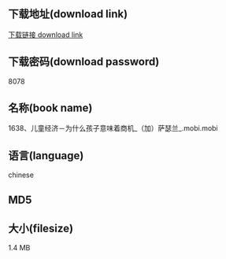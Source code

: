## 下载地址(download link)
[下载链接 download link](https://voluble-croquembouche-d321dc.netlify.app/?s=1638%E3%80%81%E5%84%BF%E7%AB%A5%E7%BB%8F%E6%B5%8E%EF%BC%8D%E4%B8%BA%E4%BB%80%E4%B9%88%E5%AD%A9%E5%AD%90%E6%84%8F%E5%91%B3%E7%9D%80%E5%95%86%E6%9C%BA_%EF%BC%88%E5%8A%A0%EF%BC%89%E8%90%A8%E7%91%9F%E5%85%B0_.mobi)

## 下载密码(download password)
8078

## 名称(book name)
1638、儿童经济－为什么孩子意味着商机_（加）萨瑟兰_.mobi.mobi

## 语言(language)
chinese

## MD5


## 大小(filesize)
1.4 MB
